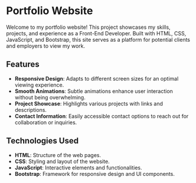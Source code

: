 # Portfolio Website

Welcome to my portfolio website! This project showcases my skills, projects, and experience as a Front-End Developer. Built with HTML, CSS, JavaScript, and Bootstrap, this site serves as a platform for potential clients and employers to view my work.

## Features

- **Responsive Design**: Adapts to different screen sizes for an optimal viewing experience.
- **Smooth Animations**: Subtle animations enhance user interaction without being overwhelming.
- **Project Showcase**: Highlights various projects with links and descriptions.
- **Contact Information**: Easily accessible contact options to reach out for collaboration or inquiries.

## Technologies Used

- **HTML**: Structure of the web pages.
- **CSS**: Styling and layout of the website.
- **JavaScript**: Interactive elements and functionalities.
- **Bootstrap**: Framework for responsive design and UI components.
